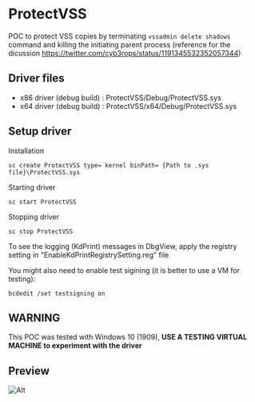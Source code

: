# ProtectVSS
POC to protect VSS copies by terminating `vssadmin delete shadows` command and killing the initiating parent process (reference for the dicussion https://twitter.com/cyb3rops/status/1191345532352057344)

## Driver files
* x86 driver (debug build) : ProtectVSS/Debug/ProtectVSS.sys
* x64 driver (debug build) : ProtectVSS/x64/Debug/ProtectVSS.sys

## Setup driver

Installation

`sc create ProtectVSS type= kernel binPath= {Path to .sys file}\ProtectVSS.sys`

Starting driver

`sc start ProtectVSS`

Stopping driver

`sc stop ProtectVSS`

To see the logging (KdPrint) messages in DbgView, apply the registry setting in "EnableKdPrintRegistrySetting.reg" file

You might also need to enable test sigining (it is better to use a VM for testing):

`bcdedit /set testsigning on`

## WARNING
This POC was tested with Windows 10 (1909), **USE A TESTING VIRTUAL MACHINE to experiment with the driver**

## Preview

![Alt](https://github.com/nshalabi/ProtectVSS/blob/master/Media/Demo.ProtectVSS.gif "Preview")